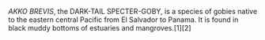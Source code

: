 _AKKO BREVIS_, the DARK-TAIL SPECTER-GOBY, is a species of gobies native to the eastern central Pacific from El Salvador to Panama. It is found in black muddy bottoms of estuaries and mangroves.[1][2]
